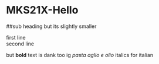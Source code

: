 # MKS21X-Hello

##sub heading but its slightly smaller

first line <br>
second line <br>


but **bold** text is dank too ig
_pasta aglio e olio_ italics for italian


